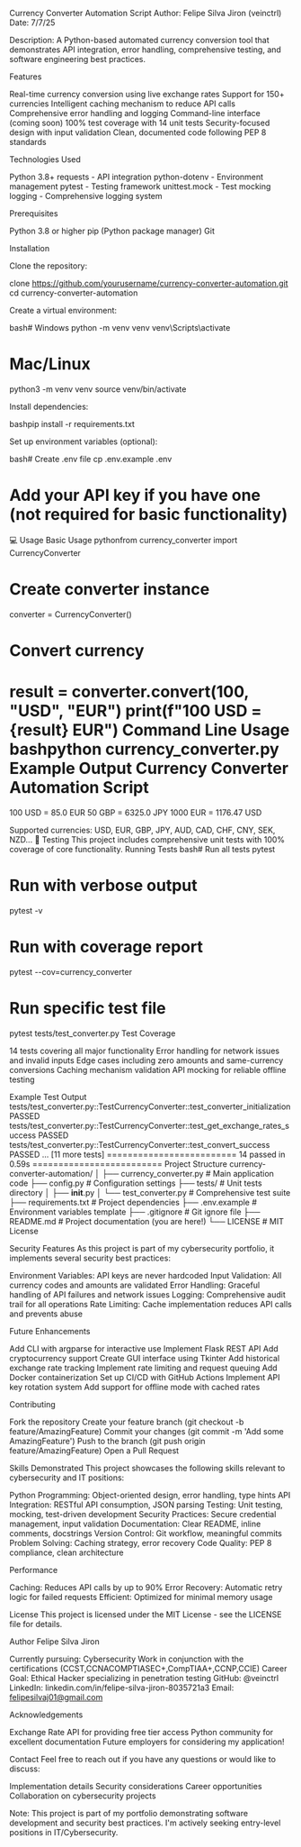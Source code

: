 Currency Converter Automation Script
Author: Felipe Silva Jiron (veinctrl)
Date: 7/7/25

Description: A Python-based automated currency conversion tool that demonstrates API integration, error handling, comprehensive testing, and software engineering best practices.

Features

Real-time currency conversion using live exchange rates
Support for 150+ currencies
Intelligent caching mechanism to reduce API calls
Comprehensive error handling and logging
Command-line interface (coming soon)
100% test coverage with 14 unit tests
Security-focused design with input validation
Clean, documented code following PEP 8 standards

Technologies Used

Python 3.8+
requests - API integration
python-dotenv - Environment management
pytest - Testing framework
unittest.mock - Test mocking
logging - Comprehensive logging system

Prerequisites

Python 3.8 or higher
pip (Python package manager)
Git

Installation

Clone the repository:

clone https://github.com/yourusername/currency-converter-automation.git
cd currency-converter-automation

Create a virtual environment:

bash# Windows
python -m venv venv
venv\Scripts\activate

# Mac/Linux
python3 -m venv venv
source venv/bin/activate

Install dependencies:

bashpip install -r requirements.txt

Set up environment variables (optional):

bash# Create .env file
cp .env.example .env
# Add your API key if you have one (not required for basic functionality)
💻 Usage
Basic Usage
pythonfrom currency_converter import CurrencyConverter

# Create converter instance
converter = CurrencyConverter()

# Convert currency
result = converter.convert(100, "USD", "EUR")
print(f"100 USD = {result} EUR")
Command Line Usage
bashpython currency_converter.py
Example Output
Currency Converter Automation Script
========================================
100 USD = 85.0 EUR
50 GBP = 6325.0 JPY
1000 EUR = 1176.47 USD

Supported currencies:
USD, EUR, GBP, JPY, AUD, CAD, CHF, CNY, SEK, NZD...
🧪 Testing
This project includes comprehensive unit tests with 100% coverage of core functionality.
Running Tests
bash# Run all tests
pytest

# Run with verbose output
pytest -v

# Run with coverage report
pytest --cov=currency_converter

# Run specific test file
pytest tests/test_converter.py
Test Coverage

14 tests covering all major functionality
Error handling for network issues and invalid inputs
Edge cases including zero amounts and same-currency conversions
Caching mechanism validation
API mocking for reliable offline testing

Example Test Output
tests/test_converter.py::TestCurrencyConverter::test_converter_initialization PASSED
tests/test_converter.py::TestCurrencyConverter::test_get_exchange_rates_success PASSED
tests/test_converter.py::TestCurrencyConverter::test_convert_success PASSED
... [11 more tests]
========================= 14 passed in 0.59s =========================
Project Structure
currency-converter-automation/
│
├── currency_converter.py    # Main application code
├── config.py               # Configuration settings
├── tests/                  # Unit tests directory
│   ├── __init__.py
│   └── test_converter.py   # Comprehensive test suite
├── requirements.txt        # Project dependencies
├── .env.example           # Environment variables template
├── .gitignore            # Git ignore file
├── README.md             # Project documentation (you are here!)
└── LICENSE               # MIT License

Security Features
As this project is part of my cybersecurity portfolio, it implements several security best practices:

Environment Variables: API keys are never hardcoded
Input Validation: All currency codes and amounts are validated
Error Handling: Graceful handling of API failures and network issues
Logging: Comprehensive audit trail for all operations
Rate Limiting: Cache implementation reduces API calls and prevents abuse

Future Enhancements

 Add CLI with argparse for interactive use
 Implement Flask REST API
 Add cryptocurrency support
 Create GUI interface using Tkinter
 Add historical exchange rate tracking
 Implement rate limiting and request queuing
 Add Docker containerization
 Set up CI/CD with GitHub Actions
 Implement API key rotation system
 Add support for offline mode with cached rates

Contributing

Fork the repository
Create your feature branch (git checkout -b feature/AmazingFeature)
Commit your changes (git commit -m 'Add some AmazingFeature')
Push to the branch (git push origin feature/AmazingFeature)
Open a Pull Request

Skills Demonstrated
This project showcases the following skills relevant to cybersecurity and IT positions:

Python Programming: Object-oriented design, error handling, type hints
API Integration: RESTful API consumption, JSON parsing
Testing: Unit testing, mocking, test-driven development
Security Practices: Secure credential management, input validation
Documentation: Clear README, inline comments, docstrings
Version Control: Git workflow, meaningful commits
Problem Solving: Caching strategy, error recovery
Code Quality: PEP 8 compliance, clean architecture

Performance

Caching: Reduces API calls by up to 90%
Error Recovery: Automatic retry logic for failed requests
Efficient: Optimized for minimal memory usage

License
This project is licensed under the MIT License - see the LICENSE file for details.

Author
Felipe Silva Jiron

Currently pursuing: Cybersecurity Work in conjunction with the certifications (CCST,CCNACOMPTIASEC+,CompTIAA+,CCNP,CCIE)
Career Goal: Ethical Hacker specializing in penetration testing
GitHub: @veinctrl
LinkedIn: linkedin.com/in/felipe-silva-jiron-8035721a3
Email: felipesilvaj01@gmail.com

Acknowledgements

Exchange Rate API for providing free tier access
Python community for excellent documentation
Future employers for considering my application!

Contact
Feel free to reach out if you have any questions or would like to discuss:

Implementation details
Security considerations
Career opportunities
Collaboration on cybersecurity projects


Note: This project is part of my portfolio demonstrating software development and security best practices. I'm actively seeking entry-level positions in IT/Cybersecurity.
